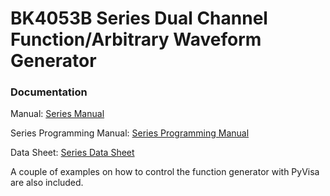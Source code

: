 # BK4053B Series Dual Channel Function/Arbitrary Waveform Generator

### Documentation
Manual: [Series Manual](https://bkpmedia.s3.amazonaws.com/downloads/manuals/en-us/4050B_series_manual.pdf)

Series Programming Manual: [Series Programming Manual](https://bkpmedia.s3.amazonaws.com/downloads/programming_manuals/en-us/4050B_series_programming_manual.pdf)
  
Data Sheet: [Series Data Sheet](https://www.bkprecision.com/products/signal-generators/4053B-10mhz-dual-channel-function-arbitrary-waveform-generator.html)

A couple of examples on how to control the function generator with PyVisa are also included.